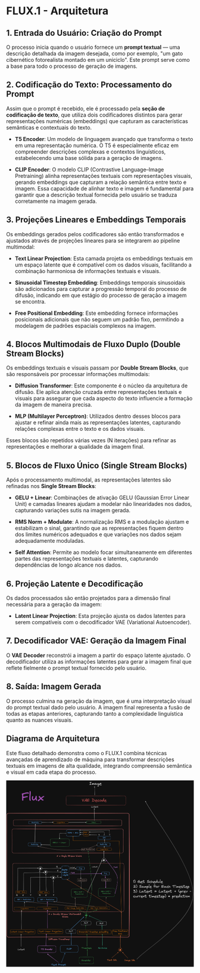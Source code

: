 # FLUX.1 - Arquitetura

## 1. **Entrada do Usuário: Criação do Prompt**

O processo inicia quando o usuário fornece um **prompt textual** — uma descrição detalhada da imagem desejada, como por exemplo, "um gato cibernético fotorealista montado em um uniciclo". Este prompt serve como a base para todo o processo de geração de imagens.

## 2. **Codificação do Texto: Processamento do Prompt**

Assim que o prompt é recebido, ele é processado pela **seção de codificação de texto**, que utiliza dois codificadores distintos para gerar representações numéricas (embeddings) que capturam as características semânticas e contextuais do texto.

- **T5 Encoder**: Um modelo de linguagem avançado que transforma o texto em uma representação numérica. O T5 é especialmente eficaz em compreender descrições complexas e contextos linguísticos, estabelecendo uma base sólida para a geração de imagens.

- **CLIP Encoder**: O modelo CLIP (Contrastive Language–Image Pretraining) alinha representações textuais com representações visuais, gerando embeddings que capturam a relação semântica entre texto e imagem. Essa capacidade de alinhar texto e imagem é fundamental para garantir que a descrição textual fornecida pelo usuário se traduza corretamente na imagem gerada.

## 3. **Projeções Lineares e Embeddings Temporais**

Os embeddings gerados pelos codificadores são então transformados e ajustados através de projeções lineares para se integrarem ao pipeline multimodal:

- **Text Linear Projection**: Esta camada projeta os embeddings textuais em um espaço latente que é compatível com os dados visuais, facilitando a combinação harmoniosa de informações textuais e visuais.

- **Sinusoidal Timestep Embedding**: Embeddings temporais sinusoidais são adicionados para capturar a progressão temporal do processo de difusão, indicando em que estágio do processo de geração a imagem se encontra.

- **Free Positional Embedding**: Este embedding fornece informações posicionais adicionais que não seguem um padrão fixo, permitindo a modelagem de padrões espaciais complexos na imagem.

## 4. **Blocos Multimodais de Fluxo Duplo (Double Stream Blocks)**

Os embeddings textuais e visuais passam por **Double Stream Blocks**, que são responsáveis por processar informações multimodais:

- **Diffusion Transformer**: Este componente é o núcleo da arquitetura de difusão. Ele aplica atenção cruzada entre representações textuais e visuais para assegurar que cada aspecto do texto influencie a formação da imagem de maneira precisa.

- **MLP (Multilayer Perceptron)**: Utilizados dentro desses blocos para ajustar e refinar ainda mais as representações latentes, capturando relações complexas entre o texto e os dados visuais.

Esses blocos são repetidos várias vezes (N iterações) para refinar as representações e melhorar a qualidade da imagem final.

## 5. **Blocos de Fluxo Único (Single Stream Blocks)**

Após o processamento multimodal, as representações latentes são refinadas nos **Single Stream Blocks**:

- **GELU + Linear**: Combinações de ativação GELU (Gaussian Error Linear Unit) e camadas lineares ajudam a modelar não linearidades nos dados, capturando variações sutis na imagem gerada.

- **RMS Norm + Modulate**: A normalização RMS e a modulação ajustam e estabilizam o sinal, garantindo que as representações fiquem dentro dos limites numéricos adequados e que variações nos dados sejam adequadamente moduladas.

- **Self Attention**: Permite ao modelo focar simultaneamente em diferentes partes das representações textuais e latentes, capturando dependências de longo alcance nos dados.

## 6. **Projeção Latente e Decodificação**

Os dados processados são então projetados para a dimensão final necessária para a geração da imagem:

- **Latent Linear Projection**: Esta projeção ajusta os dados latentes para serem compatíveis com o decodificador VAE (Variational Autoencoder).

## 7. **Decodificador VAE: Geração da Imagem Final**

O **VAE Decoder** reconstrói a imagem a partir do espaço latente ajustado. O decodificador utiliza as informações latentes para gerar a imagem final que reflete fielmente o prompt textual fornecido pelo usuário.

## 8. **Saída: Imagem Gerada**

O processo culmina na geração da imagem, que é uma interpretação visual do prompt textual dado pelo usuário. A imagem final representa a fusão de todas as etapas anteriores, capturando tanto a complexidade linguística quanto as nuances visuais.

## Diagrama de Arquitetura

Este fluxo detalhado demonstra como o FLUX.1 combina técnicas avançadas de aprendizado de máquina para transformar descrições textuais em imagens de alta qualidade, integrando compreensão semântica e visual em cada etapa do processo.

![Flux1 Arquitetura](./flux1_architecture.png)
